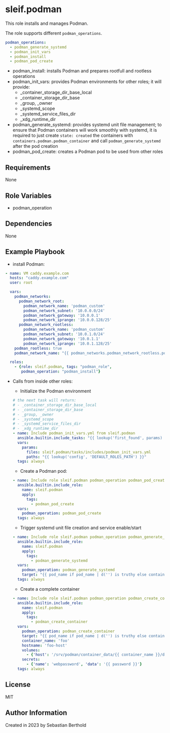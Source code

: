 # sleif.podman

This role installs and manages Podman.

The role supports different `podman_operations`.

```yaml
podman_operations:
  - podman_generate_systemd
  - podman_init_vars
  - podman_install
  - podman_pod_create
```

- podman_install: installs Podman and prepares rootfull and rootless operations
- podman_init_vars: provides Podman environments for other roles; it will provide:
  - _container_storage_dir_base_local
  - _container_storage_dir_base
  - _group, _owner
  - _systemd_scope
  - _systemd_service_files_dir
  - _xdg_runtime_dir
- podman_generate_systemd: provides systemd unit file management; to ensure that Podman containers will work smoothly with systemd, it is required to just create `state: created` the containers with `containers.podman.podman_container` and call `podman_generate_systemd` after the pod creation
- podman_pod_create: creates a Podman pod to be used from other roles

## Requirements

None

## Role Variables

- podman_operation

## Dependencies

None

## Example Playbook

- install Podman:

```yaml
- name: VM caddy.example.com
  hosts: "caddy.example.com"
  user: root

  vars:
    podman_networks:
      podman_network_root:
        podman_network_name: 'podman_custom'
        podman_network_subnet: '10.0.0.0/24'
        podman_network_gateway: '10.0.0.1'
        podman_network_iprange: '10.0.0.128/25'
      podman_network_rootless:
        podman_network_name: 'podman_custom'
        podman_network_subnet: '10.0.1.0/24'
        podman_network_gateway: '10.0.1.1'
        podman_network_iprange: '10.0.1.128/25'
    podman_rootless: true
    podman_network_name: "{{ podman_networks.podman_network_rootless.podman_network_name }}"

  roles:
    - {role: sleif.podman, tags: "podman_role",
       podman_operation: "podman_install"}
```

- Calls from inside other roles:
  - Initialize the Podman environment

  ```yaml
  # the next task will return:
  # - _container_storage_dir_base_local
  # - _container_storage_dir_base
  # - _group, _owner
  # - _systemd_scope
  # - _systemd_service_files_dir
  # - _xdg_runtime_dir
  - name: Include podman_init_vars.yml from sleif.podman
    ansible.builtin.include_tasks: "{{ lookup('first_found', params) }}"
    vars:
      params:
        files: sleif.podman/tasks/includes/podman_init_vars.yml
        paths: "{{ lookup('config', 'DEFAULT_ROLES_PATH') }}"
    tags: always
  ```

  - Create a Podman pod:

  ```yaml
  - name: Include role sleif.podman podman_operation podman_pod_create
    ansible.builtin.include_role:
      name: sleif.podman
      apply:
        tags:
          - podman_pod_create
    vars:
      podman_operation: podman_pod_create
    tags: always
  ```

  - Trigger systemd unit file creation and service enable/start

  ```yaml
  - name: Include role sleif.podman podman_operation podman_generate_systemd
    ansible.builtin.include_role:
      name: sleif.podman
      apply:
        tags:
          - podman_generate_systemd
    vars:
      podman_operation: podman_generate_systemd
      target: "{{ pod_name if pod_name | d('') is truthy else container_name }}"
    tags: always
  ```

  - Create a complete container

  ```yaml
  - name: Include role sleif.podman podman_operation podman_create_container
    ansible.builtin.include_role:
      name: sleif.podman
      apply:
        tags:
          - podman_create_container
    vars:
      podman_operation: podman_create_container
      target: "{{ pod_name if pod_name | d('') is truthy else container_name }}"
      container_name: 'foo'
      hostname: 'foo-host'
      volumes:
        - {'host': '/srv/podman/container_data/{{ container_name }}/data', 'container:' '/data'}
      secrets:
        - {'name': 'webpassword', 'data': '{{ password }}'}
    tags: always
  ```

## License

MIT

## Author Information

Created in 2023 by Sebastian Berthold
